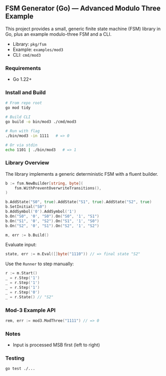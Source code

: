 ## FSM Generator (Go) — Advanced Modulo Three Example

This project provides a small, generic finite state machine (FSM) library in Go, plus an example modulo-three FSM and a CLI.

- Library: `pkg/fsm`
- Example: `examples/mod3`
- CLI: `cmd/mod3`

### Requirements
- Go 1.22+

### Install and Build

```bash
# From repo root
go mod tidy

# Build CLI
go build -o bin/mod3 ./cmd/mod3

# Run with flag
./bin/mod3 -in 1111   # => 0

# Or via stdin
echo 1101 | ./bin/mod3   # => 1
```

### Library Overview

The library implements a generic deterministic FSM with a fluent builder.

```go
b := fsm.NewBuilder[string, byte](
	fsm.WithPreventOverwriteTransitions(),
)

b.AddState("S0", true).AddState("S1", true).AddState("S2", true)
b.SetInitial("S0")
b.AddSymbol('0').AddSymbol('1')
b.On("S0", '0', "S0").On("S0", '1', "S1")
b.On("S1", '0', "S2").On("S1", '1', "S0")
b.On("S2", '0', "S1").On("S2", '1', "S2")

m, err := b.Build()
```

Evaluate input:
```go
state, err := m.Eval([]byte("1110")) // => final state "S2"
```

Use the `Runner` to step manually:
```go
r := m.Start()
_ = r.Step('1')
_ = r.Step('1')
_ = r.Step('1')
_ = r.Step('0')
_ = r.State() // "S2"
```

### Mod-3 Example API

```go
rem, err := mod3.ModThree("1111") // => 0
```

### Notes
- Input is processed MSB first (left to right)

### Testing

```bash
go test ./...
```

